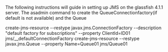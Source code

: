 The following instructions will guide in setting up JMS on the glassfish 4.1.1 server. 
The asadmin command to create the QueueConnectionfactory(if default is not available) and the Queue

create-jms-resource --restype javax.jms.ConnectionFactory --description "default factory for subscriptions" --property ClientId=ID01 jms/__defaultConnectionFactory
create-jms-resource --restype javax.jms.Queue --property Name=Queue01 jms/Queue01

